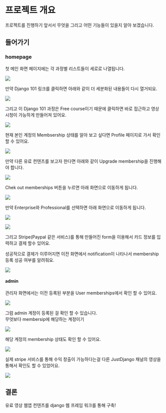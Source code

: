 # 프로젝트 개요

프로젝트를 진행하기 앞서서 무엇을 그리고 어떤 기능들이 있을지 알아 보겠습니다. 

## 들어가기

### homepage

첫 메인 화면 페이지에는 각 과정별 리스트들이 세로로 나열됩니다. 

![](../../../.gitbook/assets/image%20%28398%29.png)

 만약 Django 101 링크를 클릭하면 아래와 같이 더 세분화된 내용들이 다시 열거되요.   


![](../../../.gitbook/assets/image%20%28395%29.png)

 그리고 이 Django 101 과정은 Free course이기 때문에 클릭하면 바로 접근하고 영상 시청이 가능하게 만들어져 있어요.

![](../../../.gitbook/assets/image%20%28378%29.png)

현재 본인 계정의 Membsership 상태를 알아 보고 싶다면 Profile 페이지로 가서 확인할 수 있어요. 

![](../../../.gitbook/assets/image%20%28409%29.png)

만약 다른 유료 컨텐츠를 보고자 한다면 아래와 같이 Upgrade membership을 진행해야 합니다. 

![](../../../.gitbook/assets/image%20%28404%29.png)

Chek out memberships 버튼을 누르면 아래 화면으로 이동하게 됩니다.

![](../../../.gitbook/assets/image%20%28393%29.png)

만약 Enterprise와 Professional를 선택하면 아래 화면으로 이동하게 됩니다. 

![](../../../.gitbook/assets/image%20%28408%29.png)

![](../../../.gitbook/assets/image%20%28383%29.png)

그리고 Stripe\(Paypal 같은 서비스\)를 통해 만들어진 form을 이용해서 카드 정보를 입력하고 결제 할수 있어요. 

성공적으로 결제가 이루어지면 이전 화면에서 notification이 나타나서 membership 등록 성공 여부를 알려줘요. 

![](../../../.gitbook/assets/image%20%28384%29.png)



#### admin

관리자 화면에서는 이전 등록된 부분을 User memberships에서 확인 할 수 있어요.

![](../../../.gitbook/assets/image%20%28382%29.png)

그럼 admin 계정이 등록된 걸 확인 할 수 있습니다.   
무엇보다 membersip에 해당하는 계정이기  


![](../../../.gitbook/assets/image%20%28390%29.png)

해당 계정의 membership 상태도 확인 할 수 있어요.

![](../../../.gitbook/assets/image%20%28389%29.png)

실제 stripe 서비스를 통해 수익 창출이 가능하다는걸 다른 JustDjango 채널의 영상을 통해서 확인도 할 수 있었어요. 

![](../../../.gitbook/assets/image%20%28411%29.png)

## 결론 

유료 영상 웹앱 컨텐츠를 django 웹 프레임 워크를 통해 구축!

